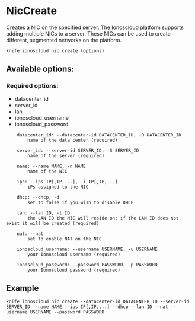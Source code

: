 # NicCreate

Creates a NIC on the specified server. The Ionoscloud platform supports adding multiple NICs to a server. These NICs can be used to create different, segmented networks on the platform.

```text
knife ionoscloud nic create (options)
```

## Available options:

### Required options:

* datacenter_id
* server_id
* lan
* ionoscloud_username
* ionoscloud_password

```text
    datacenter_id: --datacenter-id DATACENTER_ID, -D DATACENTER_ID
        name of the data center (required)

    server_id: --server-id SERVER_ID, -S SERVER_ID
        name of the server (required)

    name: --name NAME, -n NAME
        name of the NIC

    ips: --ips IP[,IP,...], -i IP[,IP,...]
        iPs assigned to the NIC

    dhcp: --dhcp, -d
        set to false if you wish to disable DHCP

    lan: --lan ID, -l ID
        the LAN ID the NIC will reside on; if the LAN ID does not exist it will be created (required)

    nat: --nat
        set to enable NAT on the NIC

    ionoscloud_username: --username USERNAME, -u USERNAME
        your Ionoscloud username (required)

    ionoscloud_password: --password PASSWORD, -p PASSWORD
        your Ionoscloud password (required)

```

## Example

```text
knife ionoscloud nic create --datacenter-id DATACENTER_ID --server-id SERVER_ID --name NAME --ips IP[,IP,...] --dhcp --lan ID --nat --username USERNAME --password PASSWORD
```
